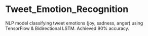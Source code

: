 # Tweet_Emotion_Recognition
NLP model classifying tweet emotions (joy, sadness, anger) using TensorFlow &amp; Bidirectional LSTM. Achieved 90% accuracy.
